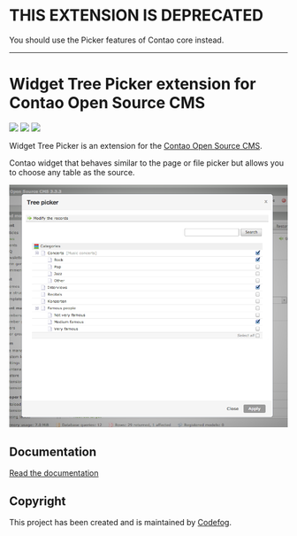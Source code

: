# THIS EXTENSION IS DEPRECATED

You should use the Picker features of Contao core instead.

---

# Widget Tree Picker extension for Contao Open Source CMS

![](https://img.shields.io/packagist/v/codefog/contao-widget_tree_picker.svg)
![](https://img.shields.io/packagist/l/codefog/contao-widget_tree_picker.svg)
![](https://img.shields.io/packagist/dt/codefog/contao-widget_tree_picker.svg)

Widget Tree Picker is an extension for the [Contao Open Source CMS](https://contao.org).

Contao widget that behaves similar to the page or file picker but allows you to choose any table as the source.

![](docs/images/preview.png)

## Documentation

[Read the documentation](docs/README.md)

## Copyright

This project has been created and is maintained by [Codefog](https://codefog.pl).
